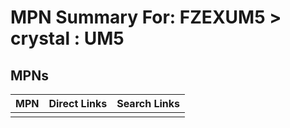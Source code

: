 



# MPN Summary For: FZEXUM5 > crystal : UM5

## MPNs
  

|MPN|Direct Links|Search Links|
| :--- | :--- | :--- |
||||
